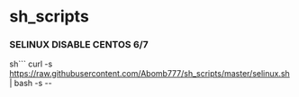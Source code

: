# sh_scripts
### SELINUX DISABLE CENTOS 6/7
sh```
curl -s https://raw.githubusercontent.com/Abomb777/sh_scripts/master/selinux.sh | bash -s --
```